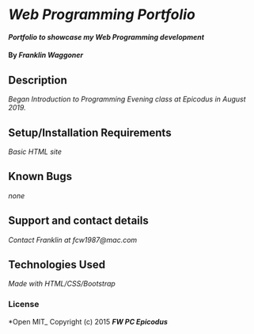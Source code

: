 # _Web Programming Portfolio_

#### _Portfolio to showcase my Web Programming development_

#### By _**Franklin Waggoner**_

## Description

_Began Introduction to Programming Evening class at Epicodus in August 2019._

## Setup/Installation Requirements

_Basic HTML site_


## Known Bugs

_none_
## Support and contact details

_Contact Franklin at fcw1987@mac.com_
## Technologies Used

_Made with HTML/CSS/Bootstrap_
### License

*Open MIT_
Copyright (c) 2015 **_FW PC Epicodus_**
